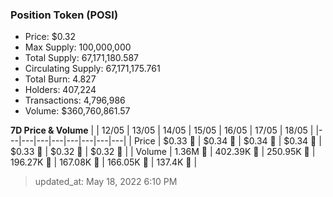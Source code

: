
  ### Position Token (POSI)
  - Price: $0.32
  - Max Supply: 100,000,000
  - Total Supply: 67,171,180.587
  - Circulating Supply: 67,171,175.761
  - Total Burn: 4.827
  - Holders: 407,224
  - Transactions: 4,796,986
  - Volume: $360,760,861.57

  **7D Price & Volume**
  | | 12&#x2F;05 | 13&#x2F;05 | 14&#x2F;05 | 15&#x2F;05 | 16&#x2F;05 | 17&#x2F;05 | 18&#x2F;05 |
  |---|---|---|---|---|---|---|---|
  | Price | $0.33 🚀 | $0.34 🚀 | $0.34 🔻 | $0.34 🚀 | $0.33 🔻 | $0.32 🔻 | $0.32 🔻 |
  | Volume | 1.36M 🚀 | 402.39K 🔻 | 250.95K 🔻 | 196.27K 🔻 | 167.08K 🔻 | 166.05K 🔻 | 137.4K 🔻 |

  > updated_at: May 18, 2022 6:10 PM
